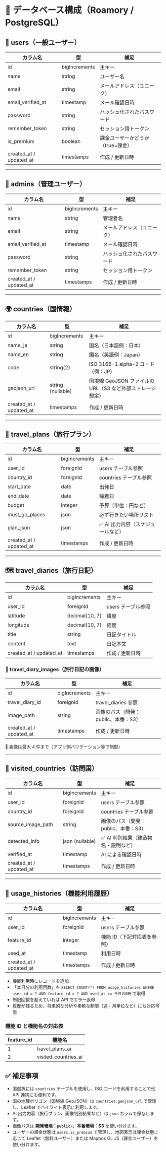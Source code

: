 # 📄 データベース構成（Roamory / PostgreSQL）

## 👤 users（一般ユーザー）

| カラム名                | 型            | 補足                              |
| ----------------------- | ------------- | --------------------------------- |
| id                      | bigIncrements | 主キー                            |
| name                    | string        | ユーザー名                        |
| email                   | string        | メールアドレス（ユニーク）        |
| email_verified_at       | timestamp     | メール確認日時                    |
| password                | string        | ハッシュ化されたパスワード        |
| remember_token          | string        | セッション用トークン              |
| is_premium              | boolean       | 課金ユーザーかどうか（true=課金） |
| created_at / updated_at | timestamps    | 作成 / 更新日時                   |

---

## 👤 admins（管理ユーザー）

| カラム名                | 型            | 補足                       |
| ----------------------- | ------------- | -------------------------- |
| id                      | bigIncrements | 主キー                     |
| name                    | string        | 管理者名                   |
| email                   | string        | メールアドレス（ユニーク） |
| email_verified_at       | timestamp     | メール確認日時             |
| password                | string        | ハッシュ化されたパスワード |
| remember_token          | string        | セッション用トークン       |
| created_at / updated_at | timestamps    | 作成 / 更新日時            |

---

## 🌍 countries（国情報）

| カラム名                | 型                | 補足                                                       |
| ----------------------- | ----------------- | ---------------------------------------------------------- |
| id                      | bigIncrements     | 主キー                                                     |
| name_ja                 | string            | 国名（日本語例：日本）                                     |
| name_en                 | string            | 国名（英語例：Japan）                                      |
| code                    | string(2)         | ISO 3166-1 alpha-2 コード（例：JP）                        |
| geojson_url             | string (nullable) | 国境線 GeoJSON ファイルの URL（S3 など外部ストレージ想定） |
| created_at / updated_at | timestamps        | 作成 / 更新日時                                            |

---

## 🧠 travel_plans（旅行プラン）

| カラム名                | 型            | 補足                               |
| ----------------------- | ------------- | ---------------------------------- |
| id                      | bigIncrements | 主キー                             |
| user_id                 | foreignId     | users テーブル参照                 |
| country_id              | foreignId     | countries テーブル参照             |
| start_date              | date          | 出発日                             |
| end_date                | date          | 帰着日                             |
| budget                  | integer       | 予算（単位：円など）               |
| must_go_places          | json          | 必ず行きたい場所リスト             |
| plan_json               | json          | ✅ AI 出力内容（スケジュールなど） |
| created_at / updated_at | timestamps    | 作成 / 更新日時                    |

---

## 🗺️ travel_diaries（旅行日記）

| カラム名                | 型             | 補足               |
| ----------------------- | -------------- | ------------------ |
| id                      | bigIncrements  | 主キー             |
| user_id                 | foreignId      | users テーブル参照 |
| latitude                | decimal(10, 7) | 緯度               |
| longitude               | decimal(10, 7) | 経度               |
| title                   | string         | 日記タイトル       |
| content                 | text           | 日記本文           |
| created_at / updated_at | timestamps     | 作成 / 更新日時    |

### 🔗 travel_diary_images（旅行日記の画像）

| カラム名                | 型            | 補足                                 |
| ----------------------- | ------------- | ------------------------------------ |
| id                      | bigIncrements | 主キー                               |
| travel_diary_id         | foreignId     | travel_diaries 参照                  |
| image_path              | string        | 画像のパス（開発：public、本番：S3） |
| created_at / updated_at | timestamps    | 作成 / 更新日時                      |

📌 画像は最大 4 件まで（アプリ側バリデーション等で制御）

---

## 📍 visited_countries（訪問国）

| カラム名                | 型              | 補足                                 |
| ----------------------- | --------------- | ------------------------------------ |
| id                      | bigIncrements   | 主キー                               |
| user_id                 | foreignId       | users テーブル参照                   |
| country_id              | foreignId       | countries テーブル参照               |
| source_image_path       | string          | 画像のパス（開発：public、本番：S3） |
| detected_info           | json (nullable) | ✅ AI 判別結果（建造物名・説明など） |
| verified_at             | timestamp       | AI による確認日時                    |
| created_at / updated_at | timestamps      | 作成 / 更新日時                      |

---

## 📝 usage_histories（機能利用履歴）

| カラム名                | 型            | 補足                        |
| ----------------------- | ------------- | --------------------------- |
| id                      | bigIncrements | 主キー                      |
| user_id                 | foreignId     | users テーブル参照          |
| feature_id              | integer       | 機能 ID（下記対応表を参照） |
| used_at                 | timestamp     | 利用日時                    |
| created_at / updated_at | timestamps    | 作成 / 更新日時             |

- 機能利用時にレコードを追加
- 「本日分の利用回数」を `SELECT COUNT(*) FROM usage_histories WHERE user_id = ? AND feature_id = ? AND used_at >= 今日の0時` で取得
- 制限回数を超えていれば API でエラー返却
- 履歴が残るため、将来的な分析や柔軟な制限（週・月単位など）にも対応可能

### 機能 ID と機能名の対応表

| feature_id | 機能名               |
| ---------- | -------------------- |
| 1          | travel_plans_ai      |
| 2          | visited_countries_ai |

## ✅ 補足事項

- 国選択には `countries` テーブルを使用し、ISO コードを利用することで他 API 連携にも便利です。
- 国の地理ポリゴン（国境線 GeoJSON）は `countries.geojson_url` で管理し、Leaflet でハイライト表示に利用します。
- AI 出力内容（旅行プラン、画像判別結果など）は `json` カラムで保存します。
- 画像パスは **開発環境：`public/`、本番環境：S3** を使い分けます。
- ユーザーの課金状態は `users.is_premium` で管理し、地図表示は課金状態に応じて Leaflet（無料ユーザー）または Mapbox GL JS（課金ユーザー）を使い分けます。
